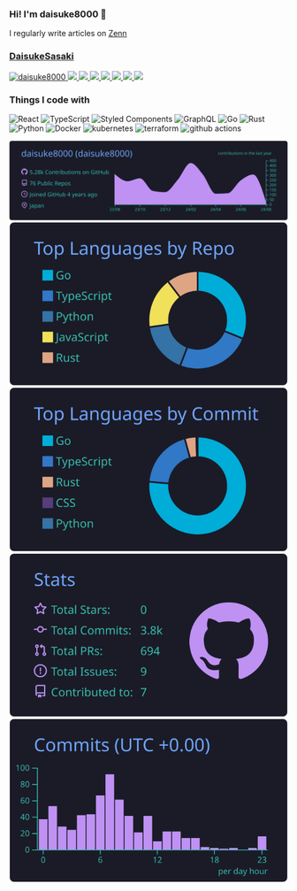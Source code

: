### Hi! I'm daisuke8000 👋
I regularly write articles on [Zenn](https://zenn.dev/daisukesasaki)
### [DaisukeSasaki](https://www.linkedin.com/in/daisuke-sasaki-37878025a/?trk=public_profile-settings_edit-profile-content&originalSubdomain=jp)

<p align="left"> 
  <a href="https://github.com/daisuke8000/daisuke8000/">
    <img src="https://komarev.com/ghpvc/?username=daisuke8000" alt="daisuke8000" />
  </a>
    <a href="http://twitter.com/daisuke80001">
    <img height="20" src="https://img.shields.io/twitter/follow/daisuke80001?label=Twitter&logo=twitter&style=flat" />
  </a>
  <a href="https://github.com/daisuke8000">
    <img height="20" src="https://img.shields.io/github/followers/daisuke8000?label=follow&logo=github&style=flat" />
  </a>
  <a href="https://zenn.dev/daisukesasaki">
    <img height="20" src="https://zenn.badge.nikaera.com/s/daisukesasaki/likes" />
  </a>
  <a href="https://zenn.dev/daisukesasaki">
    <img height="20" src="https://zenn.badge.nikaera.com/s/daisukesasaki/followers" />
  </a>
  <a href="https://zenn.dev/daisukesasaki">
    <img height="20" src="https://zenn.badge.nikaera.com/s/daisukesasaki/articles" />
  </a>
  <a href="http://qiita.com/daisuke8000">
    <img height="20" src="https://qiita-badge.apiapi.app/s/daisuke8000/posts.svg" />
  </a>
  <//qiita.com/daisuke8000">
    <img height="20" src="https://qiita-badge.apiapi.app/s/daisuke8000/contributions.svg" />
  </a>
</p>

<h3>Things I code with</h3>
<p>
  <img alt="React" src="https://img.shields.io/badge/-React-45b8d8?style=flat-square&logo=react&logoColor=white" />
  <img alt="TypeScript" src="https://img.shields.io/badge/-TypeScript-007ACC?style=flat-square&logo=typescript&logoColor=white" />
  <img alt="Styled Components" src="https://img.shields.io/badge/-Styled_Components-db7092?style=flat-square&logo=styled-components&logoColor=white" />
  <img alt="GraphQL" src="https://img.shields.io/badge/-GraphQL-E10098?style=flat-square&logo=graphql&logoColor=white" />
  <img alt="Go" src="https://img.shields.io/badge/-Go-20324E?style=flat-square&logo=go&logoColor=white" />
  <img alt="Rust" src="https://img.shields.io/badge/-Rust-EB4034?style=flat-square&logo=rust&logoColor=white" />
  <img alt="Python" src="https://img.shields.io/badge/-Python-4584B6?style=flat-square&logo=python&logoColor=white" />
  <img alt="Docker" src="https://img.shields.io/badge/-Docker-46a2f1?style=flat-square&logo=docker&logoColor=white" />
  <img alt="kubernetes" src="https://img.shields.io/badge/-k8s-326CE5?style=flat-square&logo=kubernetes&logoColor=white" />
  <img alt="terraform" src="https://img.shields.io/badge/-terraform-7B42BC?style=flat-square&logo=terraform&logoColor=white" />
  <img alt="github actions" src="https://img.shields.io/badge/-Github_Actions-2088FF?style=flat-square&logo=github-actions&logoColor=white" />
</p>

[![](https://raw.githubusercontent.com/daisuke8000/daisuke8000/master/profile-summary-card-output/tokyonight/0-profile-details.svg)](https://github.com/vn7n24fzkq/github-profile-summary-cards)
[![](https://raw.githubusercontent.com/daisuke8000/daisuke8000/master/profile-summary-card-output/tokyonight/1-repos-per-language.svg)](https://github.com/vn7n24fzkq/github-profile-summary-cards)
[![](https://raw.githubusercontent.com/daisuke8000/daisuke8000/master/profile-summary-card-output/tokyonight/2-most-commit-language.svg)](https://github.com/vn7n24fzkq/github-profile-summary-cards)
[![](https://raw.githubusercontent.com/daisuke8000/daisuke8000/master/profile-summary-card-output/tokyonight/3-stats.svg)](https://github.com/vn7n24fzkq/github-profile-summary-cards)
[![](https://raw.githubusercontent.com/daisuke8000/daisuke8000/master/profile-summary-card-output/tokyonight/4-productive-time.svg)](https://github.com/vn7n24fzkq/github-profile-summary-cards)
